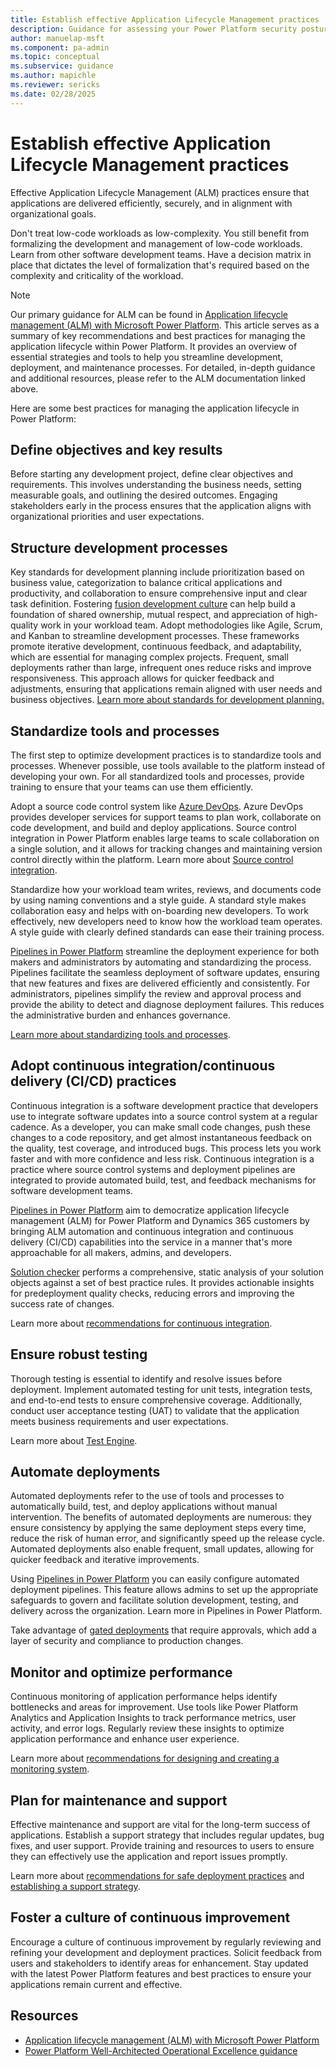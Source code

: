 ```yaml
---
title: Establish effective Application Lifecycle Management practices
description: Guidance for assessing your Power Platform security posture
author: manuelap-msft
ms.component: pa-admin
ms.topic: conceptual
ms.subservice: guidance
ms.author: mapichle
ms.reviewer: sericks
ms.date: 02/28/2025
---
```


# Establish effective Application Lifecycle Management practices

Effective Application Lifecycle Management (ALM) practices ensure that applications are delivered efficiently, securely, and in alignment with organizational goals.

Don't treat low-code workloads as low-complexity. You still benefit from formalizing the development and management of low-code workloads. Learn from other software development teams. Have a decision matrix in place that dictates the level of formalization that's required based on the complexity and criticality of the workload.

> [!NOTE]
> Our primary guidance for ALM can be found in [Application lifecycle management (ALM) with Microsoft Power Platform](/power-platform/alm/). This article serves as a summary of key recommendations and best practices for managing the application lifecycle within Power Platform. It provides an overview of essential strategies and tools to help you streamline development, deployment, and maintenance processes. For detailed, in-depth guidance and additional resources, please refer to the ALM documentation linked above.

Here are some best practices for managing the application lifecycle in Power Platform:

## Define objectives and key results

Before starting any development project, define clear objectives and requirements. This involves understanding the business needs, setting measurable goals, and outlining the desired outcomes. Engaging stakeholders early in the process ensures that the application aligns with organizational priorities and user expectations.

## Structure development processes

Key standards for development planning include prioritization based on business value, categorization to balance critical applications and productivity, and collaboration to ensure comprehensive input and clear task definition. Fostering [fusion development culture](/power-platform/well-architected/operational-excellence/fusion-culture) can help build a foundation of shared ownership, mutual respect, and appreciation of high-quality work in your workload team. Adopt methodologies like Agile, Scrum, and Kanban to streamline development processes. These frameworks promote iterative development, continuous feedback, and adaptability, which are essential for managing complex projects. Frequent, small deployments rather than large, infrequent ones reduce risks and improve responsiveness. This approach allows for quicker feedback and adjustments, ensuring that applications remain aligned with user needs and business objectives. [Learn more about standards for development planning.](/power-platform/well-architected/operational-excellence/formalize-development-practices)

## Standardize tools and processes

The first step to optimize development practices is to standardize tools and processes. Whenever possible, use tools available to the platform instead of developing your own. For all standardized tools and processes, provide training to ensure that your teams can use them efficiently.

Adopt a source code control system like [Azure DevOps](/azure/devops). Azure DevOps provides developer services for support teams to plan work, collaborate on code development, and build and deploy applications. Source control integration in Power Platform enables large teams to scale collaboration on a single solution, and it allows for tracking changes and maintaining version control directly within the platform. Learn more about [Source control integration](/power-platform/alm/git-integration/overview).

Standardize how your workload team writes, reviews, and documents code by using naming conventions and a style guide. A standard style makes collaboration easy and helps with on-boarding new developers. To work effectively, new developers need to know how the workload team operates. A style guide with clearly defined standards can ease their training process.

[Pipelines in Power Platform](/power-platform/alm/pipelines) streamline the deployment experience for both makers and administrators by automating and standardizing the process. Pipelines facilitate the seamless deployment of software updates, ensuring that new features and fixes are delivered efficiently and consistently. For administrators, pipelines simplify the review and approval process and provide the ability to detect and diagnose deployment failures. This reduces the administrative burden and enhances governance.

[Learn more about standardizing tools and processes](/power-platform/well-architected/operational-excellence/tools-processes).

## Adopt continuous integration/continuous delivery (CI/CD) practices

Continuous integration is a software development practice that developers use to integrate software updates into a source control system at a regular cadence. As a developer, you can make small code changes, push these changes to a code repository, and get almost instantaneous feedback on the quality, test coverage, and introduced bugs. This process lets you work faster and with more confidence and less risk. Continuous integration is a practice where source control systems and deployment pipelines are integrated to provide automated build, test, and feedback mechanisms for software development teams.

[Pipelines in Power Platform](/power-platform/alm/pipelines) aim to democratize application lifecycle management (ALM) for Power Platform and Dynamics 365 customers by bringing ALM automation and continuous integration and continuous delivery (CI/CD) capabilities into the service in a manner that's more approachable for all makers, admins, and developers.

[Solution checker](/power-platform/admin/managed-environment-solution-checker) performs a comprehensive, static analysis of your solution objects against a set of best practice rules. It provides actionable insights for predeployment quality checks, reducing errors and improving the success rate of changes.

Learn more about [recommendations for continuous integration](/power-platform/well-architected/operational-excellence/release-engineering-continuous-integration).

## Ensure robust testing

Thorough testing is essential to identify and resolve issues before deployment. Implement automated testing for unit tests, integration tests, and end-to-end tests to ensure comprehensive coverage. Additionally, conduct user acceptance testing (UAT) to validate that the application meets business requirements and user expectations.

Learn more about [Test Engine](/power-apps/developer/test-engine/overview).

## Automate deployments

Automated deployments refer to the use of tools and processes to automatically build, test, and deploy applications without manual intervention. The benefits of automated deployments are numerous: they ensure consistency by applying the same deployment steps every time, reduce the risk of human error, and significantly speed up the release cycle. Automated deployments also enable frequent, small updates, allowing for quicker feedback and iterative improvements.

Using [Pipelines in Power Platform](/power-platform/alm/pipelines) you can easily configure automated deployment pipelines. This feature allows admins to set up the appropriate safeguards to govern and facilitate solution development, testing, and delivery across the organization. Learn more in Pipelines in Power Platform.

Take advantage of [gated deployments](/power-platform/alm/delegated-deployments-setup) that require approvals, which add a layer of security and compliance to production changes.

## Monitor and optimize performance

Continuous monitoring of application performance helps identify bottlenecks and areas for improvement. Use tools like Power Platform Analytics and Application Insights to track performance metrics, user activity, and error logs. Regularly review these insights to optimize application performance and enhance user experience.

Learn more about [recommendations for designing and creating a monitoring system](/power-platform/well-architected/operational-excellence/observability).

## Plan for maintenance and support

Effective maintenance and support are vital for the long-term success of applications. Establish a support strategy that includes regular updates, bug fixes, and user support. Provide training and resources to users to ensure they can effectively use the application and report issues promptly.

Learn more about [recommendations for safe deployment practices](/power-platform/well-architected/operational-excellence/safe-deployments) and [establishing a support strategy](support-strategy.md).

## Foster a culture of continuous improvement

Encourage a culture of continuous improvement by regularly reviewing and refining your development and deployment practices. Solicit feedback from users and stakeholders to identify areas for enhancement. Stay updated with the latest Power Platform features and best practices to ensure your applications remain current and effective.

## Resources

- [Application lifecycle management (ALM) with Microsoft Power Platform](/power-platform/alm/)
- [Power Platform Well-Architected Operational Excellence guidance](/power-platform/well-architected/operational-excellence/)
